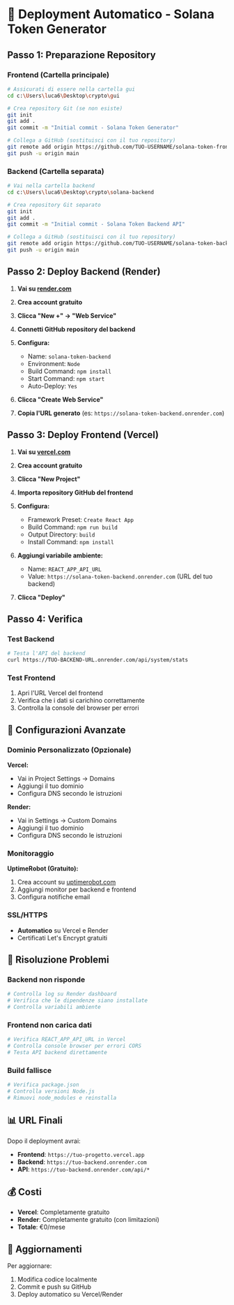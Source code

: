 # 🚀 Deployment Automatico - Solana Token Generator

## Passo 1: Preparazione Repository

### Frontend (Cartella principale)
```bash
# Assicurati di essere nella cartella gui
cd c:\Users\luca6\Desktop\crypto\gui

# Crea repository Git (se non esiste)
git init
git add .
git commit -m "Initial commit - Solana Token Generator"

# Collega a GitHub (sostituisci con il tuo repository)
git remote add origin https://github.com/TUO-USERNAME/solana-token-frontend.git
git push -u origin main
```

### Backend (Cartella separata)
```bash
# Vai nella cartella backend
cd c:\Users\luca6\Desktop\crypto\solana-backend

# Crea repository Git separato
git init
git add .
git commit -m "Initial commit - Solana Token Backend API"

# Collega a GitHub (sostituisci con il tuo repository)
git remote add origin https://github.com/TUO-USERNAME/solana-token-backend.git
git push -u origin main
```

## Passo 2: Deploy Backend (Render)

1. **Vai su [render.com](https://render.com)**
2. **Crea account gratuito**
3. **Clicca "New +" → "Web Service"**
4. **Connetti GitHub repository del backend**
5. **Configura:**
   - Name: `solana-token-backend`
   - Environment: `Node`
   - Build Command: `npm install`
   - Start Command: `npm start`
   - Auto-Deploy: `Yes`

6. **Clicca "Create Web Service"**
7. **Copia l'URL generato** (es: `https://solana-token-backend.onrender.com`)

## Passo 3: Deploy Frontend (Vercel)

1. **Vai su [vercel.com](https://vercel.com)**
2. **Crea account gratuito**
3. **Clicca "New Project"**
4. **Importa repository GitHub del frontend**
5. **Configura:**
   - Framework Preset: `Create React App`
   - Build Command: `npm run build`
   - Output Directory: `build`
   - Install Command: `npm install`

6. **Aggiungi variabile ambiente:**
   - Name: `REACT_APP_API_URL`
   - Value: `https://solana-token-backend.onrender.com` (URL del tuo backend)

7. **Clicca "Deploy"**

## Passo 4: Verifica

### Test Backend
```bash
# Testa l'API del backend
curl https://TUO-BACKEND-URL.onrender.com/api/system/stats
```

### Test Frontend
1. Apri l'URL Vercel del frontend
2. Verifica che i dati si carichino correttamente
3. Controlla la console del browser per errori

## 🔧 Configurazioni Avanzate

### Dominio Personalizzato (Opzionale)

**Vercel:**
- Vai in Project Settings → Domains
- Aggiungi il tuo dominio
- Configura DNS secondo le istruzioni

**Render:**
- Vai in Settings → Custom Domains
- Aggiungi il tuo dominio
- Configura DNS secondo le istruzioni

### Monitoraggio

**UptimeRobot (Gratuito):**
1. Crea account su [uptimerobot.com](https://uptimerobot.com)
2. Aggiungi monitor per backend e frontend
3. Configura notifiche email

### SSL/HTTPS
- **Automatico** su Vercel e Render
- Certificati Let's Encrypt gratuiti

## 🐛 Risoluzione Problemi

### Backend non risponde
```bash
# Controlla log su Render dashboard
# Verifica che le dipendenze siano installate
# Controlla variabili ambiente
```

### Frontend non carica dati
```bash
# Verifica REACT_APP_API_URL in Vercel
# Controlla console browser per errori CORS
# Testa API backend direttamente
```

### Build fallisce
```bash
# Verifica package.json
# Controlla versioni Node.js
# Rimuovi node_modules e reinstalla
```

## 📊 URL Finali

Dopo il deployment avrai:
- **Frontend**: `https://tuo-progetto.vercel.app`
- **Backend**: `https://tuo-backend.onrender.com`
- **API**: `https://tuo-backend.onrender.com/api/*`

## 💰 Costi

- **Vercel**: Completamente gratuito
- **Render**: Completamente gratuito (con limitazioni)
- **Totale**: €0/mese

## 🔄 Aggiornamenti

Per aggiornare:
1. Modifica codice localmente
2. Commit e push su GitHub
3. Deploy automatico su Vercel/Render
